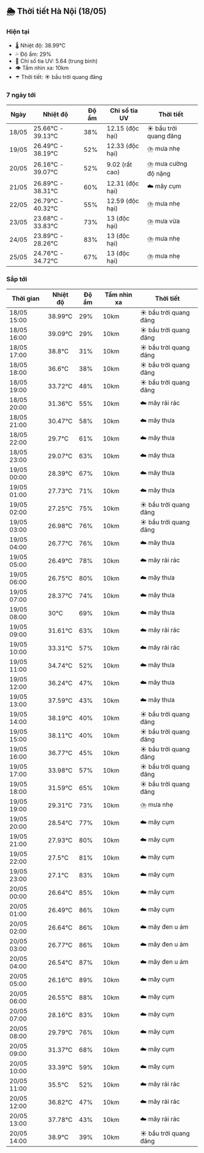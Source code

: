 ## 🌦️ Thời tiết Hà Nội (18/05)

### Hiện tại

- 🌡️ Nhiệt độ: 38.99℃
- 💦 Độ ẩm: 29%
- 🌟 Chỉ số tia UV: 5.64 (trung bình)
- 👁️ Tầm nhìn xa: 10km
- ☂️ Thời tiết: ☀️ bầu trời quang đãng

### 7 ngày tới

| Ngày | Nhiệt độ | Độ ẩm | Chỉ số tia UV | Thời tiết |
| --- | --- | --- | --- | --- |
| 18/05 | 25.66℃ - 39.13℃ | 38% | 12.15 (độc hại) | ☀️ bầu trời quang đãng |
| 19/05 | 26.49℃ - 38.19℃ | 52% | 12.33 (độc hại) | ⛈️ mưa nhẹ |
| 20/05 | 26.16℃ - 39.07℃ | 52% | 9.02 (rất cao) | ⛈️ mưa cường độ nặng |
| 21/05 | 26.89℃ - 38.31℃ | 60% | 12.31 (độc hại) | ☁️ mây cụm |
| 22/05 | 26.79℃ - 40.32℃ | 55% | 12.59 (độc hại) | ⛈️ mưa nhẹ |
| 23/05 | 23.68℃ - 33.83℃ | 73% | 13 (độc hại) | ⛈️ mưa vừa |
| 24/05 | 23.89℃ - 28.26℃ | 83% | 13 (độc hại) | ⛈️ mưa nhẹ |
| 25/05 | 24.76℃ - 34.72℃ | 67% | 13 (độc hại) | ⛈️ mưa nhẹ |

### Sắp tới

| Thời gian | Nhiệt độ | Độ ẩm | Tầm nhìn xa | Thời tiết |
| --- | --- | --- | --- | --- |
| 18/05 15:00 | 38.99℃ | 29% | 10km | ☀️ bầu trời quang đãng |
| 18/05 16:00 | 39.09℃ | 29% | 10km | ☀️ bầu trời quang đãng |
| 18/05 17:00 | 38.8℃ | 31% | 10km | ☀️ bầu trời quang đãng |
| 18/05 18:00 | 36.6℃ | 38% | 10km | ☀️ bầu trời quang đãng |
| 18/05 19:00 | 33.72℃ | 48% | 10km | ☀️ bầu trời quang đãng |
| 18/05 20:00 | 31.36℃ | 55% | 10km | ☁️ mây rải rác |
| 18/05 21:00 | 30.47℃ | 58% | 10km | ☁️ mây thưa |
| 18/05 22:00 | 29.7℃ | 61% | 10km | ☁️ mây thưa |
| 18/05 23:00 | 29.07℃ | 63% | 10km | ☁️ mây thưa |
| 19/05 00:00 | 28.39℃ | 67% | 10km | ☁️ mây thưa |
| 19/05 01:00 | 27.73℃ | 71% | 10km | ☁️ mây thưa |
| 19/05 02:00 | 27.25℃ | 75% | 10km | ☀️ bầu trời quang đãng |
| 19/05 03:00 | 26.98℃ | 76% | 10km | ☀️ bầu trời quang đãng |
| 19/05 04:00 | 26.77℃ | 76% | 10km | ☁️ mây thưa |
| 19/05 05:00 | 26.49℃ | 78% | 10km | ☁️ mây rải rác |
| 19/05 06:00 | 26.75℃ | 80% | 10km | ☁️ mây thưa |
| 19/05 07:00 | 28.37℃ | 74% | 10km | ☁️ mây thưa |
| 19/05 08:00 | 30℃ | 69% | 10km | ☁️ mây thưa |
| 19/05 09:00 | 31.61℃ | 63% | 10km | ☁️ mây rải rác |
| 19/05 10:00 | 33.31℃ | 57% | 10km | ☁️ mây rải rác |
| 19/05 11:00 | 34.74℃ | 52% | 10km | ☁️ mây thưa |
| 19/05 12:00 | 36.24℃ | 47% | 10km | ☁️ mây thưa |
| 19/05 13:00 | 37.59℃ | 43% | 10km | ☁️ mây thưa |
| 19/05 14:00 | 38.19℃ | 40% | 10km | ☀️ bầu trời quang đãng |
| 19/05 15:00 | 38.11℃ | 40% | 10km | ☀️ bầu trời quang đãng |
| 19/05 16:00 | 36.77℃ | 45% | 10km | ☀️ bầu trời quang đãng |
| 19/05 17:00 | 33.98℃ | 57% | 10km | ☀️ bầu trời quang đãng |
| 19/05 18:00 | 31.59℃ | 65% | 10km | ☀️ bầu trời quang đãng |
| 19/05 19:00 | 29.31℃ | 73% | 10km | ⛈️ mưa nhẹ |
| 19/05 20:00 | 28.54℃ | 77% | 10km | ☁️ mây cụm |
| 19/05 21:00 | 27.93℃ | 80% | 10km | ☁️ mây cụm |
| 19/05 22:00 | 27.5℃ | 81% | 10km | ☁️ mây cụm |
| 19/05 23:00 | 27.1℃ | 83% | 10km | ☁️ mây cụm |
| 20/05 00:00 | 26.64℃ | 85% | 10km | ☁️ mây cụm |
| 20/05 01:00 | 26.49℃ | 86% | 10km | ☁️ mây cụm |
| 20/05 02:00 | 26.64℃ | 86% | 10km | ☁️ mây đen u ám |
| 20/05 03:00 | 26.77℃ | 86% | 10km | ☁️ mây đen u ám |
| 20/05 04:00 | 26.54℃ | 87% | 10km | ☁️ mây đen u ám |
| 20/05 05:00 | 26.16℃ | 89% | 10km | ☁️ mây cụm |
| 20/05 06:00 | 26.55℃ | 88% | 10km | ☁️ mây cụm |
| 20/05 07:00 | 28.16℃ | 83% | 10km | ☁️ mây cụm |
| 20/05 08:00 | 29.79℃ | 76% | 10km | ☁️ mây cụm |
| 20/05 09:00 | 31.37℃ | 68% | 10km | ☁️ mây cụm |
| 20/05 10:00 | 33.39℃ | 59% | 10km | ☁️ mây cụm |
| 20/05 11:00 | 35.5℃ | 52% | 10km | ☁️ mây rải rác |
| 20/05 12:00 | 36.82℃ | 47% | 10km | ☁️ mây rải rác |
| 20/05 13:00 | 37.78℃ | 43% | 10km | ☁️ mây rải rác |
| 20/05 14:00 | 38.9℃ | 39% | 10km | ☀️ bầu trời quang đãng |
